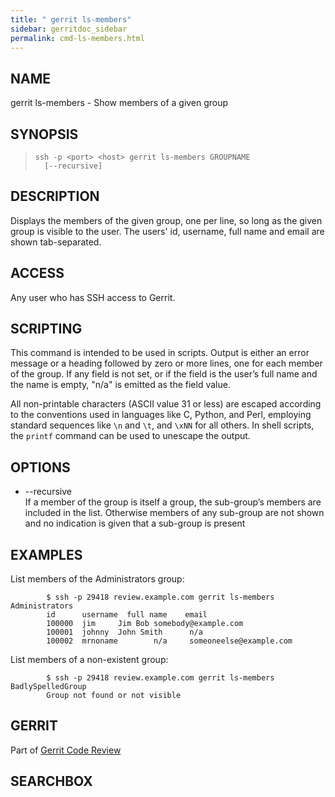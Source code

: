 ```yaml
---
title: " gerrit ls-members"
sidebar: gerritdoc_sidebar
permalink: cmd-ls-members.html
---
```

## NAME

gerrit ls-members - Show members of a given group

## SYNOPSIS

> 
> 
>     ssh -p <port> <host> gerrit ls-members GROUPNAME
>       [--recursive]

## DESCRIPTION

Displays the members of the given group, one per line, so long as the
given group is visible to the user. The users' id, username, full name
and email are shown tab-separated.

## ACCESS

Any user who has SSH access to Gerrit.

## SCRIPTING

This command is intended to be used in scripts. Output is either an
error message or a heading followed by zero or more lines, one for each
member of the group. If any field is not set, or if the field is the
user’s full name and the name is empty, "n/a" is emitted as the field
value.

All non-printable characters (ASCII value 31 or less) are escaped
according to the conventions used in languages like C, Python, and Perl,
employing standard sequences like `\n` and `\t`, and `\xNN` for all
others. In shell scripts, the `printf` command can be used to unescape
the output.

## OPTIONS

  - \--recursive  
    If a member of the group is itself a group, the sub-group’s members
    are included in the list. Otherwise members of any sub-group are not
    shown and no indication is given that a sub-group is present

## EXAMPLES

List members of the Administrators
group:

``` 
        $ ssh -p 29418 review.example.com gerrit ls-members Administrators
        id      username  full name    email
        100000  jim     Jim Bob somebody@example.com
        100001  johnny  John Smith      n/a
        100002  mrnoname        n/a     someoneelse@example.com
```

List members of a non-existent
group:

``` 
        $ ssh -p 29418 review.example.com gerrit ls-members BadlySpelledGroup
        Group not found or not visible
```

## GERRIT

Part of [Gerrit Code Review](index.html)

## SEARCHBOX

